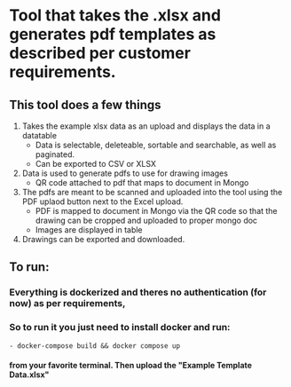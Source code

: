 # Tool that takes the .xlsx and generates pdf templates as described per customer requirements. 
## This tool does a few things
1. Takes the example xlsx data as an upload and displays the data in a datatable
    - Data is selectable, deleteable, sortable and searchable, as well as paginated.
    - Can be exported to CSV or XLSX
2. Data is used to generate pdfs to use for drawing images
    - QR code attached to pdf that maps to document in Mongo
3. The pdfs are meant to be scanned and uploaded into the tool using the PDF uplaod button next to the Excel upload.
    - PDF is mapped to document in Mongo via the QR code so that the drawing can be cropped and uploaded to proper mongo doc
    - Images are displayed in table
4. Drawings can be exported and downloaded.

## To run:
### Everything is dockerized and theres no authentication (for now) as per requirements,
### So to run it you just need to install docker and run:
    - docker-compose build && docker compose up
#### from your favorite terminal. Then upload the "Example Template Data.xlsx"